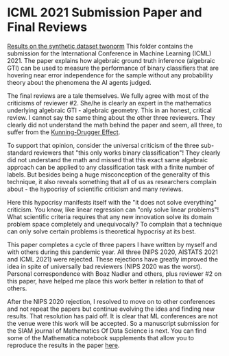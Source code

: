 # ICML 2021 Submission Paper and Final Reviews
[Results on the synthetic dataset twonorm](./icml2021-twonorm.png)
This folder contains the submission for the International Conference
in Machine Learning (ICML) 2021. The paper explains how algebraic
ground truth inference (algebraic GTI) can be used to measure the
performance of binary classifiers that are hovering near error independence
for the sample without any probability theory about the phenomena the
AI agents judged.

The final reviews are a tale themselves. We fully agree with most of the criticisms of reviewer \#2. She/he is clearly an expert in the mathematics
underlying algebraic GTI - algebraic geometry. This in an honest, critical
review. I cannot say the same thing about the other three reviewers. They
clearly did not understand the math behind the paper and seem, all three,
to suffer from the 
[Kunning-Drugger Effect](https://en.wikipedia.org/wiki/Dunning%E2%80%93Kruger_effect).

To support that opinion, consider the universal criticism of the three
sub-standard reviewers that "this only works binary classification"!
They clearly did not understand the math and missed that this exact same
algebraic approach can be applied to any classification task with a finite
number of labels. But besides being a huge misconception of the generality
of this technique, it also reveals something that all of us as researchers
complain about - the hypocrisy of scientific criticism and many reviews.

Here this hypocrisy manifests itself with the "it does not solve everything"
criticism. You know, like linear regression can "only solve linear problems"!
What scientific criteria requires that any new innovation solve its domain
problem space completely and unequivocally? To complain that a technique can
only solve certain problems is theoretical hypocrisy at its best.

This paper completes a cycle of three papers I have written by myself and with
others during this pandemic year. All three (NIPS 2020, AISTATS 2021 and ICML 2021) were rejected. These rejections have greatly improved the idea in spite
of universally bad reviewers (NIPS 2020 was the worst). Personal correspondence
with Boaz Nadler and others, plus reviewer \#2 on this paper, have helped
me place this work better in relation to that of others.

After the NIPS 2020 rejection, I resolved to move on to other conferences and
not repeat the papers but continue evolving the idea and finding new results.
That resolution has paid off. It is clear that ML conferences are not the venue
were this work will be accepted. So a manuscript submission for the SIAM journal of Mathematics Of Data Science is next. You can find some of the Mathematica notebook supplements that allow you to reproduce the results
in the paper [here](../SIMODS).